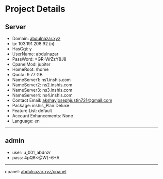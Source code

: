 # Project Details
## Server
- Domain: [abdulnazar.xyz](https://abdulnazar.xyz)
- Ip: 103.191.208.92 (n)
- HasCgi: y
- UserName: abdulnazar
- PassWord: =GR-WrZzY8J8
- CpanelMod: jupiter
- HomeRoot: /home
- Quota: 9.77 GB
- NameServer1: ns1.inshis.com
- NameServer2: ns2.inshis.com
- NameServer3: ns3.inshis.com
- NameServer4: ns4.inshis.com
- Contact Email: akshayjosephjustin721@gmail.com
- Package: inshis_Plan Deluxe
- Feature List: default
- Account Enhancements: None
- Language: en
---
## admin
- user: u_001_abdnzr
- pass: 4pQ6<@W{~6+A
---
cpanel: [abdulnazar.xyz/cpanel](https://abdulnazar.xyz/cpanel)
